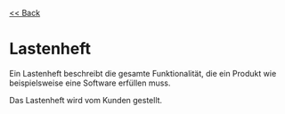[<< Back](../Lernsituation.md)

# Lastenheft

Ein Lastenheft beschreibt die gesamte Funktionalität, die ein Produkt wie beispielsweise eine Software erfüllen muss.

Das Lastenheft wird vom Kunden gestellt.
